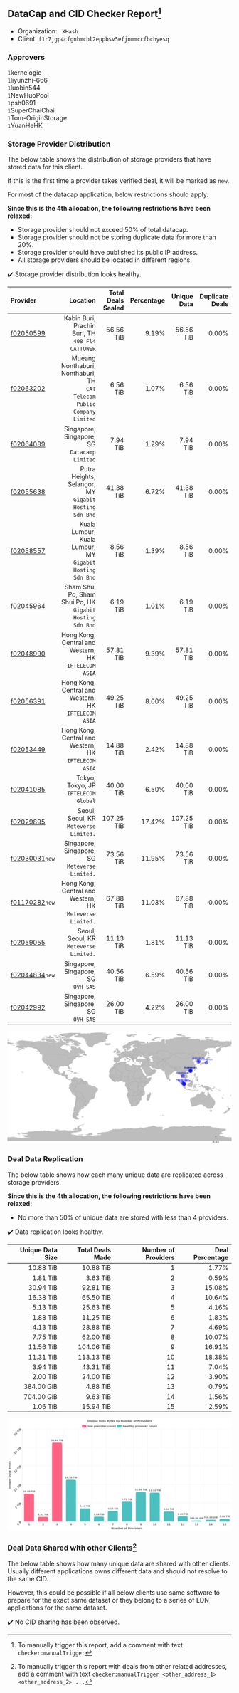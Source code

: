 ## DataCap and CID Checker Report[^1]
 - Organization: ` XHash`
 - Client: `f1r7jgp4cfgnhmcbl2eppbsv5efjnmmccfbchyesq`
### Approvers
`1`kernelogic<br/>`1`liyunzhi-666<br/>`1`luobin544<br/>`1`NewHuoPool<br/>`1`psh0691<br/>`1`SuperChaiChai<br/>`1`Tom-OriginStorage<br/>`1`YuanHeHK

### Storage Provider Distribution
The below table shows the distribution of storage providers that have stored data for this client.

If this is the first time a provider takes verified deal, it will be marked as `new`.

For most of the datacap application, below restrictions should apply.

**Since this is the 4th allocation, the following restrictions have been relaxed:**
 - Storage provider should not exceed 50% of total datacap.
 - Storage provider should not be storing duplicate data for more than 20%.
 - Storage provider should have published its public IP address.
 - All storage providers should be located in different regions.

✔️ Storage provider distribution looks healthy.

| Provider                                                    |                                                                   Location | Total Deals Sealed | Percentage | Unique Data | Duplicate Deals |
| :---------------------------------------------------------- | -------------------------------------------------------------------------: | -----------------: | ---------: | ----------: | --------------: |
| [f02050599](https://filfox.info/en/address/f02050599)       |                        Kabin Buri, Prachin Buri, TH<br/>`408 Fl4 CATTOWER` |          56.56 TiB |      9.19% |   56.56 TiB |           0.00% |
| [f02063202](https://filfox.info/en/address/f02063202)       | Mueang Nonthaburi, Nonthaburi, TH<br/>`CAT Telecom Public Company Limited` |           6.56 TiB |      1.07% |    6.56 TiB |           0.00% |
| [f02064089](https://filfox.info/en/address/f02064089)       |                            Singapore, Singapore, SG<br/>`Datacamp Limited` |           7.94 TiB |      1.29% |    7.94 TiB |           0.00% |
| [f02055638](https://filfox.info/en/address/f02055638)       |                  Putra Heights, Selangor, MY<br/>`Gigabit Hosting Sdn Bhd` |          41.38 TiB |      6.72% |   41.38 TiB |           0.00% |
| [f02058557](https://filfox.info/en/address/f02058557)       |               Kuala Lumpur, Kuala Lumpur, MY<br/>`Gigabit Hosting Sdn Bhd` |           8.56 TiB |      1.39% |    8.56 TiB |           0.00% |
| [f02045964](https://filfox.info/en/address/f02045964)       |               Sham Shui Po, Sham Shui Po, HK<br/>`Gigabit Hosting Sdn Bhd` |           6.19 TiB |      1.01% |    6.19 TiB |           0.00% |
| [f02048990](https://filfox.info/en/address/f02048990)       |                    Hong Kong, Central and Western, HK<br/>`IPTELECOM ASIA` |          57.81 TiB |      9.39% |   57.81 TiB |           0.00% |
| [f02056391](https://filfox.info/en/address/f02056391)       |                    Hong Kong, Central and Western, HK<br/>`IPTELECOM ASIA` |          49.25 TiB |      8.00% |   49.25 TiB |           0.00% |
| [f02053449](https://filfox.info/en/address/f02053449)       |                    Hong Kong, Central and Western, HK<br/>`IPTELECOM ASIA` |          14.88 TiB |      2.42% |   14.88 TiB |           0.00% |
| [f02041085](https://filfox.info/en/address/f02041085)       |                                    Tokyo, Tokyo, JP<br/>`IPTELECOM Global` |          40.00 TiB |      6.50% |   40.00 TiB |           0.00% |
| [f02029895](https://filfox.info/en/address/f02029895)       |                                  Seoul, Seoul, KR<br/>`Meteverse Limited.` |         107.25 TiB |     17.42% |  107.25 TiB |           0.00% |
| [f02030031](https://filfox.info/en/address/f02030031)`new`  |                          Singapore, Singapore, SG<br/>`Meteverse Limited.` |          73.56 TiB |     11.95% |   73.56 TiB |           0.00% |
| [f01170282](https://filfox.info/en/address/f01170282)`new`  |                Hong Kong, Central and Western, HK<br/>`Meteverse Limited.` |          67.88 TiB |     11.03% |   67.88 TiB |           0.00% |
| [f02059055](https://filfox.info/en/address/f02059055)       |                                  Seoul, Seoul, KR<br/>`Meteverse Limited.` |          11.13 TiB |      1.81% |   11.13 TiB |           0.00% |
| [f02044834](https://filfox.info/en/address/f02044834)`new`  |                                     Singapore, Singapore, SG<br/>`OVH SAS` |          40.56 TiB |      6.59% |   40.56 TiB |           0.00% |
| [f02042992](https://filfox.info/en/address/f02042992)       |                                     Singapore, Singapore, SG<br/>`OVH SAS` |          26.00 TiB |      4.22% |   26.00 TiB |           0.00% |

<img src="https://raw.githubusercontent.com/data-preservation-programs/filplus-checker-assets/main/filecoin-project/filecoin-plus-large-datasets/issues/1078/1681967164664.png"/>

### Deal Data Replication
The below table shows how each many unique data are replicated across storage providers.


**Since this is the 4th allocation, the following restrictions have been relaxed:**
- No more than 50% of unique data are stored with less than 4 providers.

✔️ Data replication looks healthy.

| Unique Data Size | Total Deals Made | Number of Providers | Deal Percentage |
| ---------------: | ---------------: | ------------------: | --------------: |
|        10.88 TiB |        10.88 TiB |                   1 |           1.77% |
|         1.81 TiB |         3.63 TiB |                   2 |           0.59% |
|        30.94 TiB |        92.81 TiB |                   3 |          15.08% |
|        16.38 TiB |        65.50 TiB |                   4 |          10.64% |
|         5.13 TiB |        25.63 TiB |                   5 |           4.16% |
|         1.88 TiB |        11.25 TiB |                   6 |           1.83% |
|         4.13 TiB |        28.88 TiB |                   7 |           4.69% |
|         7.75 TiB |        62.00 TiB |                   8 |          10.07% |
|        11.56 TiB |       104.06 TiB |                   9 |          16.91% |
|        11.31 TiB |       113.13 TiB |                  10 |          18.38% |
|         3.94 TiB |        43.31 TiB |                  11 |           7.04% |
|         2.00 TiB |        24.00 TiB |                  12 |           3.90% |
|       384.00 GiB |         4.88 TiB |                  13 |           0.79% |
|       704.00 GiB |         9.63 TiB |                  14 |           1.56% |
|         1.06 TiB |        15.94 TiB |                  15 |           2.59% |

<img src="https://raw.githubusercontent.com/data-preservation-programs/filplus-checker-assets/main/filecoin-project/filecoin-plus-large-datasets/issues/1078/1681967165454.png"/>

### Deal Data Shared with other Clients[^3]
The below table shows how many unique data are shared with other clients.
Usually different applications owns different data and should not resolve to the same CID.

However, this could be possible if all below clients use same software to prepare for the exact same dataset or they belong to a series of LDN applications for the same dataset.

✔️ No CID sharing has been observed.

[^1]: To manually trigger this report, add a comment with text `checker:manualTrigger`

[^2]: Deals from those addresses are combined into this report as they are specified with `checker:manualTrigger`

[^3]: To manually trigger this report with deals from other related addresses, add a comment with text `checker:manualTrigger <other_address_1> <other_address_2> ...`

